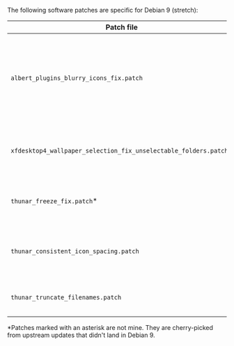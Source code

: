 The following software patches are specific for Debian 9 (stretch):

Patch file | Software | Description
--- | --- | ---
`albert_plugins_blurry_icons_fix.patch` | [Albert (Plugins)](https://github.com/albertlauncher/plugins) | Fixes icons of some SVG-only icon themes being displayed blurry in the icon list, see [this issue](https://github.com/albertlauncher/albert/issues/530). This affects Debian 9 due to its Qt5 version.
`xfdesktop4_wallpaper_selection_fix_unselectable_folders.patch`* | Xfdesktop4 | Fixes folders being unselectable (greyed out) in the wallpaper selection dialog.
`thunar_freeze_fix.patch`* | Thunar | Fixes freezing of Thunar when contents of folders update rapidly.
`thunar_consistent_icon_spacing.patch` | Thunar | Introduces globally consistent spacing/padding between icons in icon view.
`thunar_truncate_filenames.patch` | Thunar | Allows filename labels to be truncated in icon view.

*Patches marked with an asterisk are not mine. They are cherry-picked from upstream updates that didn't land in Debian 9.